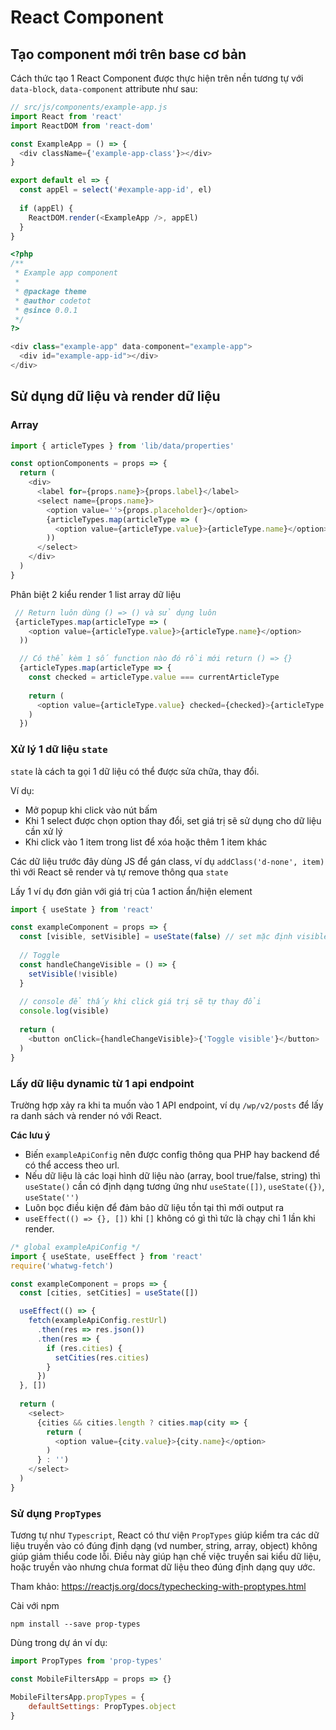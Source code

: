 # React Component

## Tạo component mới trên base cơ bản

Cách thức tạo 1 React Component được thực hiện trên nền tương tự với `data-block`, `data-component` attribute như sau:

```js
// src/js/components/example-app.js
import React from 'react'
import ReactDOM from 'react-dom'

const ExampleApp = () => {
  <div className={'example-app-class'}></div>
}

export default el => {
  const appEl = select('#example-app-id', el)
  
  if (appEl) {
    ReactDOM.render(<ExampleApp />, appEl)
  }
}
```

```php
<?php
/**
 * Example app component
 *
 * @package theme
 * @author codetot
 * @since 0.0.1
 */
?>

<div class="example-app" data-component="example-app">
  <div id="example-app-id"></div>
</div>
```

## Sử dụng dữ liệu và render dữ liệu

### Array

```js
import { articleTypes } from 'lib/data/properties'

const optionComponents = props => {
  return (
    <div>
      <label for={props.name}>{props.label}</label>
      <select name={props.name}>
        <option value=''>{props.placeholder}</option>
        {articleTypes.map(articleType => (
          <option value={articleType.value}>{articleType.name}</option>
        ))
      </select>
    </div>
  )
}
```

Phân biệt 2 kiểu render 1 list array dữ liệu

```js
 // Return luôn dùng () => () và sử dụng luôn
 {articleTypes.map(articleType => (
    <option value={articleType.value}>{articleType.name}</option>
  ))

  // Có thể kèm 1 số function nào đó rồi mới return () => {}
  {articleTypes.map(articleType => {
    const checked = articleType.value === currentArticleType
  
    return (
      <option value={articleType.value} checked={checked}>{articleType.name}</option>
    )
  })
```

### Xử lý 1 dữ liệu `state`

`state` là cách ta gọi 1 dữ liệu có thể được sửa chữa, thay đổi.

Ví dụ:

- Mở popup khi click vào nút bấm
- Khi 1 select được chọn option thay đổi, set giá trị sẽ sử dụng cho dữ liệu cần xử lý
- Khi click vào 1 item trong list để xóa hoặc thêm 1 item khác

Các dữ liệu trước đây dùng JS để gán class, ví dụ `addClass('d-none', item)` thì với React sẽ render và tự remove thông qua `state`

Lấy 1 ví dụ đơn giản với giá trị của 1 action ẩn/hiện element

```js
import { useState } from 'react'

const exampleComponent = props => {
  const [visible, setVisible] = useState(false) // set mặc định visible = false
  
  // Toggle
  const handleChangeVisible = () => {
    setVisible(!visible)
  }
  
  // console để thấy khi click giá trị sẽ tự thay đổi
  console.log(visible)
  
  return (
    <button onClick={handleChangeVisible}>{'Toggle visible'}</button>
  )
}
```

### Lấy dữ liệu dynamic từ 1 api endpoint

Trường hợp xảy ra khi ta muốn vào 1 API endpoint, ví dụ `/wp/v2/posts` để lấy ra danh sách và render nó với React.

**Các lưu ý**

- Biến `exampleApiConfig` nên được config thông qua PHP hay backend để có thể access theo url.
- Nếu dữ liệu là các loại hình dữ liệu nào (array, bool true/false, string) thì `useState()` cần có định dạng tương ứng như `useState([])`, `useState({})`, `useState('')`
- Luôn bọc điều kiện để đảm bảo dữ liệu tồn tại thì mới output ra
- `useEffect(() => {}, [])` khi `[]` không có gì thì tức là chạy chỉ 1 lần khi render.

```js
/* global exampleApiConfig */
import { useState, useEffect } from 'react'
require('whatwg-fetch')

const exampleComponent = props => {
  const [cities, setCities] = useState([])

  useEffect(() => {
    fetch(exampleApiConfig.restUrl)
      .then(res => res.json())
      .then(res => {
        if (res.cities) {
          setCities(res.cities)
        }
      })
  }, [])
  
  return (
    <select>
      {cities && cities.length ? cities.map(city => {
        return (
          <option value={city.value}>{city.name}</option>
        )
      } : '')
    </select>
  )
}
```

### Sử dụng `PropTypes`

Tương tự như `Typescript`, React có thư viện `PropTypes` giúp kiểm tra các dữ liệu truyền vào có đúng định dạng (vd number, string, array, object) không giúp giảm thiểu code lỗi. Điều này giúp hạn chế việc truyền sai kiểu dữ liệu, hoặc truyền vào nhưng chưa format dữ liệu theo đúng định dạng quy ước.

Tham khảo: https://reactjs.org/docs/typechecking-with-proptypes.html

Cài với npm

```
npm install --save prop-types
```

Dùng trong dự án ví dụ:

```js
import PropTypes from 'prop-types'

const MobileFiltersApp = props => {}

MobileFiltersApp.propTypes = {
	defaultSettings: PropTypes.object
}
```
